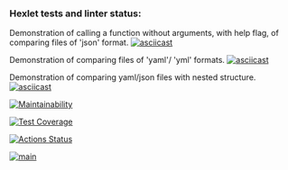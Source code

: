 ### Hexlet tests and linter status:
Demonstration of calling a function without arguments, with help flag, of comparing files of 'json' format.
[![asciicast](https://asciinema.org/a/558234.svg)](https://asciinema.org/a/558234)

Demonstration of comparing files of 'yaml'/ 'yml' formats.
[![asciicast](https://asciinema.org/a/559135.svg)](https://asciinema.org/a/559135)

Demonstration of comparing yaml/json files with nested structure.
[![asciicast](https://asciinema.org/a/562295.svg)](https://asciinema.org/a/562295)

[![Maintainability](https://api.codeclimate.com/v1/badges/c4c509708ac3d799361f/maintainability)](https://codeclimate.com/github/roza-ts/python-project-50/maintainability)

[![Test Coverage](https://api.codeclimate.com/v1/badges/c4c509708ac3d799361f/test_coverage)](https://codeclimate.com/github/roza-ts/python-project-50/test_coverage)

[![Actions Status](https://github.com/roza-ts/python-project-50/workflows/hexlet-check/badge.svg)](https://github.com/roza-ts/python-project-50/actions)

[![main](https://github.com/roza-ts/python-project-50/actions/workflows/main.yml/badge.svg)](https://github.com/roza-ts/python-project-50/actions/workflows/main.yml)
